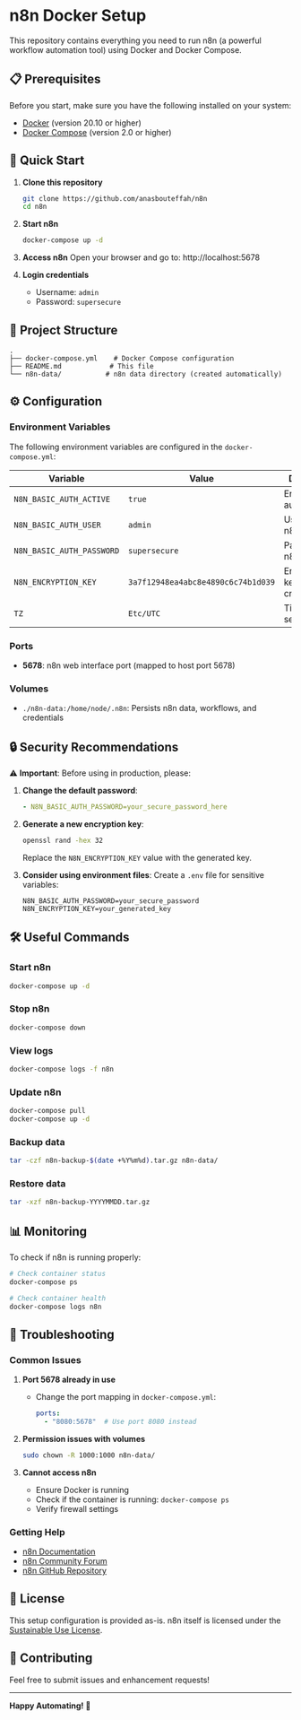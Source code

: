 # n8n Docker Setup

This repository contains everything you need to run n8n (a powerful workflow automation tool) using Docker and Docker Compose.

## 📋 Prerequisites

Before you start, make sure you have the following installed on your system:

- [Docker](https://docs.docker.com/get-docker/) (version 20.10 or higher)
- [Docker Compose](https://docs.docker.com/compose/install/) (version 2.0 or higher)

## 🚀 Quick Start

1. **Clone this repository**
   ```bash
   git clone https://github.com/anasbouteffah/n8n
   cd n8n
   ```

2. **Start n8n**
   ```bash
   docker-compose up -d
   ```

3. **Access n8n**
   Open your browser and go to: http://localhost:5678

4. **Login credentials**
   - Username: `admin`
   - Password: `supersecure`

## 📁 Project Structure

```
.
├── docker-compose.yml    # Docker Compose configuration
├── README.md            # This file
└── n8n-data/           # n8n data directory (created automatically)
```

## ⚙️ Configuration

### Environment Variables

The following environment variables are configured in the `docker-compose.yml`:

| Variable | Value | Description |
|----------|-------|-------------|
| `N8N_BASIC_AUTH_ACTIVE` | `true` | Enables basic authentication |
| `N8N_BASIC_AUTH_USER` | `admin` | Username for n8n login |
| `N8N_BASIC_AUTH_PASSWORD` | `supersecure` | Password for n8n login |
| `N8N_ENCRYPTION_KEY` | `3a7f12948ea4abc8e4890c6c74b1d039` | Encryption key for credentials |
| `TZ` | `Etc/UTC` | Timezone setting |

### Ports

- **5678**: n8n web interface port (mapped to host port 5678)

### Volumes

- `./n8n-data:/home/node/.n8n`: Persists n8n data, workflows, and credentials

## 🔒 Security Recommendations

⚠️ **Important**: Before using in production, please:

1. **Change the default password**:
   ```yaml
   - N8N_BASIC_AUTH_PASSWORD=your_secure_password_here
   ```

2. **Generate a new encryption key**:
   ```bash
   openssl rand -hex 32
   ```
   Replace the `N8N_ENCRYPTION_KEY` value with the generated key.

3. **Consider using environment files**:
   Create a `.env` file for sensitive variables:
   ```env
   N8N_BASIC_AUTH_PASSWORD=your_secure_password
   N8N_ENCRYPTION_KEY=your_generated_key
   ```

## 🛠️ Useful Commands

### Start n8n
```bash
docker-compose up -d
```

### Stop n8n
```bash
docker-compose down
```

### View logs
```bash
docker-compose logs -f n8n
```

### Update n8n
```bash
docker-compose pull
docker-compose up -d
```

### Backup data
```bash
tar -czf n8n-backup-$(date +%Y%m%d).tar.gz n8n-data/
```

### Restore data
```bash
tar -xzf n8n-backup-YYYYMMDD.tar.gz
```

## 📊 Monitoring

To check if n8n is running properly:

```bash
# Check container status
docker-compose ps

# Check container health
docker-compose logs n8n
```

## 🔧 Troubleshooting

### Common Issues

1. **Port 5678 already in use**
   - Change the port mapping in `docker-compose.yml`:
     ```yaml
     ports:
       - "8080:5678"  # Use port 8080 instead
     ```

2. **Permission issues with volumes**
   ```bash
   sudo chown -R 1000:1000 n8n-data/
   ```

3. **Cannot access n8n**
   - Ensure Docker is running
   - Check if the container is running: `docker-compose ps`
   - Verify firewall settings

### Getting Help

- [n8n Documentation](https://docs.n8n.io/)
- [n8n Community Forum](https://community.n8n.io/)
- [n8n GitHub Repository](https://github.com/n8n-io/n8n)

## 📝 License

This setup configuration is provided as-is. n8n itself is licensed under the [Sustainable Use License](https://github.com/n8n-io/n8n/blob/master/LICENSE.md).

## 🤝 Contributing

Feel free to submit issues and enhancement requests!

---

**Happy Automating! 🎉**

